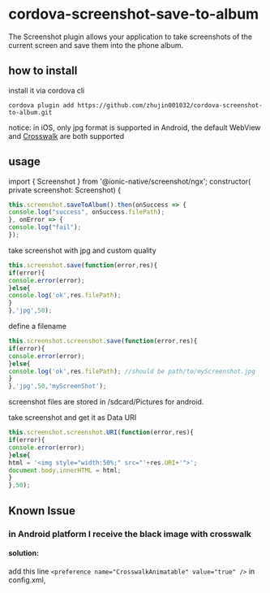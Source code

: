 cordova-screenshot-save-to-album
==================


The Screenshot plugin allows your application to take screenshots of the current screen and save them into the phone album. 

## how to install

install it via cordova cli

```
cordova plugin add https://github.com/zhujin001032/cordova-screenshot-to-album.git
```

notice:
in iOS, only jpg format is supported
in Android, the default WebView and [Crosswalk](https://crosswalk-project.org/documentation/cordova.html) are both supported

## usage
import { Screenshot } from '@ionic-native/screenshot/ngx';
constructor(
private screenshot: Screenshot)
{

```js
this.screenshot.saveToAlbum().then(onSuccess => {
console.log("success", onSuccess.filePath);
}, onError => {
console.log("fail");
});
```
take screenshot with jpg and custom quality
```js
this.screenshot.save(function(error,res){
if(error){
console.error(error);
}else{
console.log('ok',res.filePath);
}
},'jpg',50);
```

define a filename
```js
this.screenshot.screenshot.save(function(error,res){
if(error){
console.error(error);
}else{
console.log('ok',res.filePath); //should be path/to/myScreenshot.jpg
}
},'jpg',50,'myScreenShot');
```

screenshot files are stored in /sdcard/Pictures for android.

take screenshot and get it as Data URI
```js
this.screenshot.screenshot.URI(function(error,res){
if(error){
console.error(error);
}else{
html = '<img style="width:50%;" src="'+res.URI+'">';
document.body.innerHTML = html;
}
},50);
```

## Known Issue
### in Android platform I receive the black image with crosswalk 
#### solution: 

add this line ``<preference name="CrosswalkAnimatable" value="true" />`` in config.xml, 
